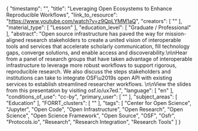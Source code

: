{
    "timestamp": "",
    "title": "Leveraging Open Ecosystems to Enhance Reproducible Workflows",
    "link_to_resource": "https://www.youtube.com/watch?v=z9QpLYMM1aQ",
    "creators": [
        ""
    ],
    "material_type": [
        "Lesson"
    ],
    "education_level": [
        "Graduate / Professional"
    ],
    "abstract": "Open source infrastructure has paved the way for mission-aligned research stakeholders to create a united vision of interoperable tools and services that accelerate scholarly communication, fill technology gaps, converge solutions, and enable access and discoverability.\n\nHear from a panel of research groups that have taken advantage of interoperable infrastructure to leverage more robust workflows to support rigorous, reproducible research. We also discuss the steps stakeholders and institutions can take to integrate OSF\u2019s open API with existing services to establish streamlined researcher workflows. \n\nView the slides from this presentation by visiting osf.io/ux7ed.",
    "language": [
        "en"
    ],
    "conditions_of_use": "cc-by",
    "primary_user": [
        ""
    ],
    "subject_areas": [
        "Education"
    ],
    "FORRT_clusters": [
        ""
    ],
    "tags": [
        "Center for Open Science",
        "Jupyter",
        "Open Code",
        "Open Infrastructure",
        "Open Research",
        "Open Science",
        "Open Science Framework",
        "Open Source",
        "OSF",
        "Osfr",
        "Protocols.io",
        "Research",
        "Research Integration",
        "Research Tools"
    ]
}